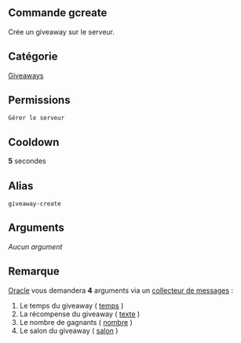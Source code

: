 ## Commande gcreate
Crée un giveaway sur le serveur.

## Catégorie
[Giveaways](../categories/giveaways.md)

## Permissions
`Gérer le serveur`

## Cooldown
**5** secondes

## Alias
`giveaway-create`

## Arguments
*Aucun argument*

## Remarque
[Oracle](https://bit.ly/3NUdTvE) vous demandera **4** arguments via un [collecteur de messages](../others/msg-collector.md) :

1. Le temps du giveaway ( [temps](../others/temps.md) )
2. La récompense du giveaway ( [texte](../others/texte.md) )
3. Le nombre de gagnants ( [nombre](../others/nombre.md) )
4. Le salon du giveaway ( [salon](../others/salon.md) ) 